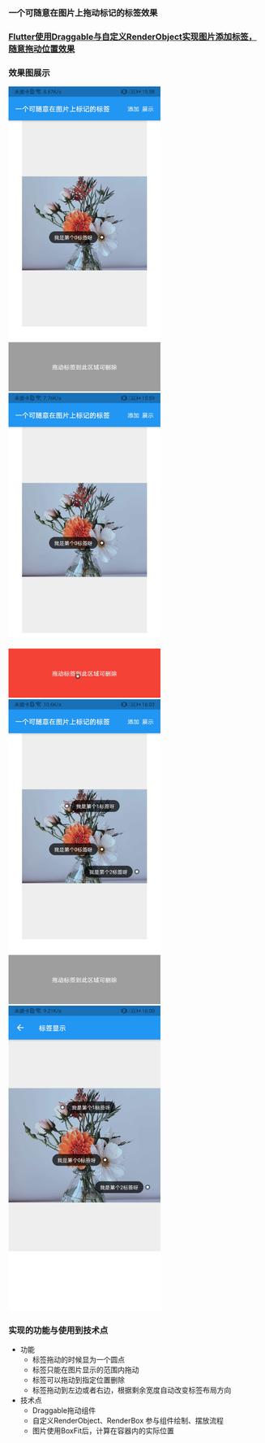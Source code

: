 ### 一个可随意在图片上拖动标记的标签效果
### [Flutter使用Draggable与自定义RenderObject实现图片添加标签，随意拖动位置效果](https://azhon.blog.csdn.net/article/details/119899192)
### 效果图展示
<img src="https://github.com/Xie-Yin/image_drag_label/blob/main/img/screen_0.jpg" width="300"/>  <img src="https://github.com/Xie-Yin/image_drag_label/blob/main/img/screen_1.jpg" width="300"/>
<img src="https://github.com/Xie-Yin/image_drag_label/blob/main/img/screen_2.jpg" width="300"/>  <img src="https://github.com/Xie-Yin/image_drag_label/blob/main/img/screen_3.jpg" width="300"/>

### 实现的功能与使用到技术点
- 功能
    - 标签拖动的时候显为一个圆点
    - 标签只能在图片显示的范围内拖动
    - 标签可以拖动到指定位置删除
    - 标签拖动到左边或者右边，根据剩余宽度自动改变标签布局方向
- 技术点
    - Draggable拖动组件
    - 自定义RenderObject、RenderBox 参与组件绘制、摆放流程
    - 图片使用BoxFit后，计算在容器内的实际位置

